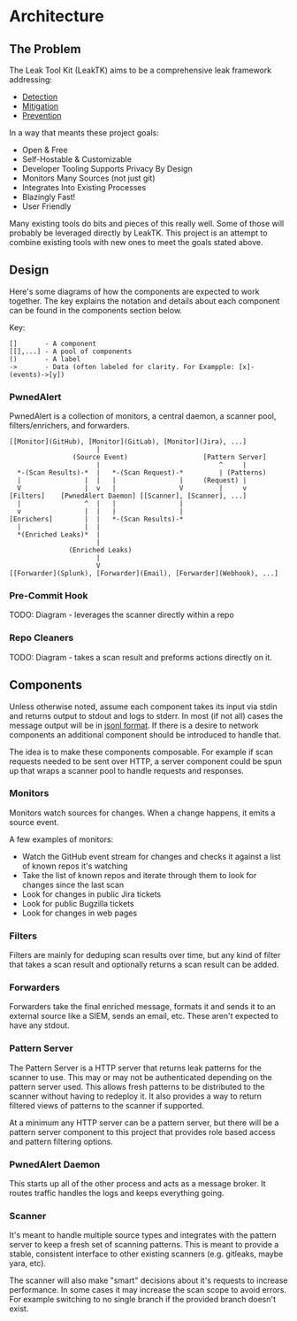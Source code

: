 # Architecture

## The Problem

The Leak Tool Kit (LeakTK) aims to be a comprehensive leak framework
addressing:

* [Detection](GLOSSARY.md#detection)
* [Mitigation](GLOSSARY.md#mitigation)
* [Prevention](GLOSSARY.md#prevention)

In a way that meants these project goals:

* Open & Free
* Self-Hostable & Customizable
* Developer Tooling Supports Privacy By Design
* Monitors Many Sources (not just git)
* Integrates Into Existing Processes
* Blazingly Fast!
* User Friendly

Many existing tools do bits and pieces of this really well. Some of those will
probably be leveraged directly by LeakTK. This project is an attempt to combine
existing tools with new ones to meet the goals stated above.

## Design

Here's some diagrams of how the components are expected to work together. The
key explains the notation and details about each component can be found in the
components section below.

Key:

```
[]       - A component
[[],...] - A pool of components
()       - A label
->       - Data (often labeled for clarity. For Exampple: [x]-(events)->[y])
```

### PwnedAlert

PwnedAlert is a collection of monitors, a central daemon, a scanner pool,
filters/enrichers, and forwarders.

```
[[Monitor](GitHub), [Monitor](GitLab), [Monitor](Jira), ...]
                      |
                (Source Event)                   [Pattern Server]
                      |                              ^     |
  *-(Scan Results)-*  |   *-(Scan Request)-*         | (Patterns)
  |                |  |   |                |     (Request) |
  V                |  v   |                V         |     v
[Filters]    [PwnedAlert Daemon] [[Scanner], [Scanner], ...]
  |                ^  |   |                |
  v                |  |   |                |
[Enrichers]        |  |   *-(Scan Results)-*
  |                |  |
  *(Enriched Leaks)*  |
                      |
               (Enriched Leaks)
                      |
                      V
[[Forwarder](Splunk), [Forwarder](Email), [Forwarder](Webhook), ...]
```

### Pre-Commit Hook

TODO: Diagram - leverages the scanner directly within a repo

### Repo Cleaners

TODO: Diagram - takes a scan result and preforms actions directly on it.

## Components

Unless otherwise noted, assume each component takes its input via stdin and
returns output to stdout and logs to stderr. In most (if not all) cases the
message output will be in [jsonl format](https://jsonlines.org/). If there is a
desire to network components an additional component should be introduced to
handle that.

The idea is to make these components composable. For example if scan requests
needed to be sent over HTTP, a server component could be spun up that wraps a
scanner pool to handle requests and responses.

### Monitors

Monitors watch sources for changes. When a change happens, it emits a source event.

A few examples of monitors:

* Watch the GitHub event stream for changes and checks it against a list of
  known repos it's watching
* Take the list of known repos and iterate through them to look for changes
  since the last scan
* Look for changes in public Jira tickets
* Look for public Bugzilla tickets
* Look for changes in web pages

### Filters

Filters are mainly for deduping scan results over time, but any kind of filter
that takes a scan result and optionally returns a scan result can be added.

### Forwarders

Forwarders take the final enriched message, formats it and sends it to an
external source like a SIEM, sends an email, etc. These aren't expected to
have any stdout.

### Pattern Server

The Pattern Server is a HTTP server that returns leak patterns for the scanner
to use. This may or may not be authenticated depending on the pattern server
used. This allows fresh patterns to be distributed to the scanner without
having to redeploy it. It also provides a way to return filtered views of
patterns to the scanner if supported.

At a minimum any HTTP server can be a pattern server, but there will be a
pattern server component to this project that provides role based access and
pattern filtering options.

### PwnedAlert Daemon

This starts up all of the other process and acts as a message broker. It routes
traffic handles the logs and keeps everything going.

### Scanner

It's meant to handle multiple source types and integrates with the pattern
server to keep a fresh set of scanning patterns. This is meant to provide a
stable, consistent interface to other existing scanners (e.g. gitleaks, maybe
yara, etc).

The scanner will also make "smart" decisions about it's requests to increase
performance. In some cases it may increase the scan scope to avoid errors.
For example switching to no single branch if the provided branch doesn't exist.
